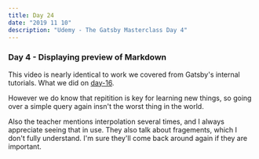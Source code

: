 ```yaml
---
title: Day 24
date: "2019 11 10"
description: "Udemy - The Gatsby Masterclass Day 4"
---
```


### Day 4 - Displaying preview of Markdown 

This video is nearly identical to work we covered from Gatsby's internal tutorials. What we did on [day-16](/day16).

However we do know that repitition is key for learning new things, so going over a simple query again insn't the worst thing in the world.

Also the teacher mentions interpolation several times, and I always appreciate seeing that in use. They also talk about fragements, which I don't fully understand. I'm sure they'll come back around again if they are important.